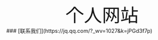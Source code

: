 <div align='center' ><font size='70'>个人网站</font></div>
### [联系我们](https://jq.qq.com/?_wv=1027&k=jPGd3f7p)
